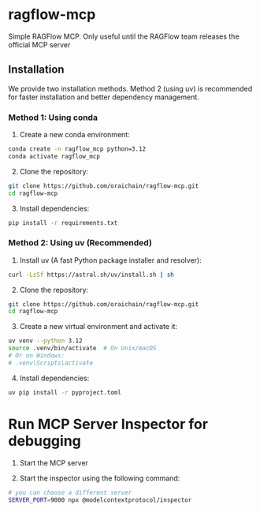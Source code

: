 # ragflow-mcp
Simple RAGFlow MCP. Only useful until the RAGFlow team releases the official MCP server

## Installation

We provide two installation methods. Method 2 (using uv) is recommended for faster installation and better dependency management.

### Method 1: Using conda

1. Create a new conda environment:

```bash
conda create -n ragflow_mcp python=3.12
conda activate ragflow_mcp
```

2. Clone the repository:

```bash
git clone https://github.com/oraichain/ragflow-mcp.git
cd ragflow-mcp
```

3. Install dependencies:

```bash
pip install -r requirements.txt
```

### Method 2: Using uv (Recommended)

1. Install uv (A fast Python package installer and resolver):

```bash
curl -LsSf https://astral.sh/uv/install.sh | sh
```

2. Clone the repository:

```bash
git clone https://github.com/oraichain/ragflow-mcp.git
cd ragflow-mcp
```

3. Create a new virtual environment and activate it:

```bash
uv venv --python 3.12
source .venv/bin/activate  # On Unix/macOS
# Or on Windows:
# .venv\Scripts\activate
```

4. Install dependencies:

```bash
uv pip install -r pyproject.toml
```

# Run MCP Server Inspector for debugging

1. Start the MCP server

2. Start the inspector using the following command:

```bash
# you can choose a different server
SERVER_PORT=9000 npx @modelcontextprotocol/inspector